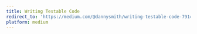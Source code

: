 ```yaml
---
title: Writing Testable Code
redirect_to: 'https://medium.com/@dannysmith/writing-testable-code-791475659254'
platform: medium
---
```

